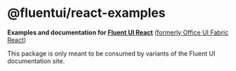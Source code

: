 # @fluentui/react-examples

**Examples and documentation for [Fluent UI React](https://developer.microsoft.com/en-us/fluentui)**
([formerly Office UI Fabric React](https://developer.microsoft.com/en-us/office/blogs/ui-fabric-is-evolving-into-fluent-ui/))

This package is only meant to be consumed by variants of the Fluent UI documentation site.
